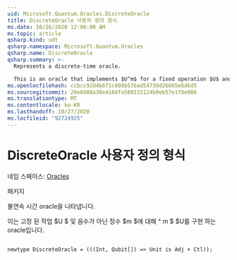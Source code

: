 ```yaml
---
uid: Microsoft.Quantum.Oracles.DiscreteOracle
title: DiscreteOracle 사용자 정의 형식
ms.date: 10/26/2020 12:00:00 AM
ms.topic: article
qsharp.kind: udt
qsharp.namespace: Microsoft.Quantum.Oracles
qsharp.name: DiscreteOracle
qsharp.summary: >-
  Represents a discrete-time oracle.

  This is an oracle that implements $U^m$ for a fixed operation $U$ and a non-negative integer $m$.
ms.openlocfilehash: ccbcc92d4b6f1c800b576ad54739d26665e6d6d5
ms.sourcegitcommit: 29e0d88a30e4166fa580132124b0eb57e1f0e986
ms.translationtype: MT
ms.contentlocale: ko-KR
ms.lasthandoff: 10/27/2020
ms.locfileid: "92724925"
---
```

# <a name="discreteoracle-user-defined-type"></a>DiscreteOracle 사용자 정의 형식

네임 스페이스: [Oracles](xref:Microsoft.Quantum.Oracles)

패키지 [](https://nuget.org/packages/)


불연속 시간 oracle을 나타냅니다.

이는 고정 된 작업 $U $ 및 음수가 아닌 정수 $m $에 대해 ^ m $ $U를 구현 하는 oracle입니다.

```qsharp

newtype DiscreteOracle = (((Int, Qubit[]) => Unit is Adj + Ctl));
```

